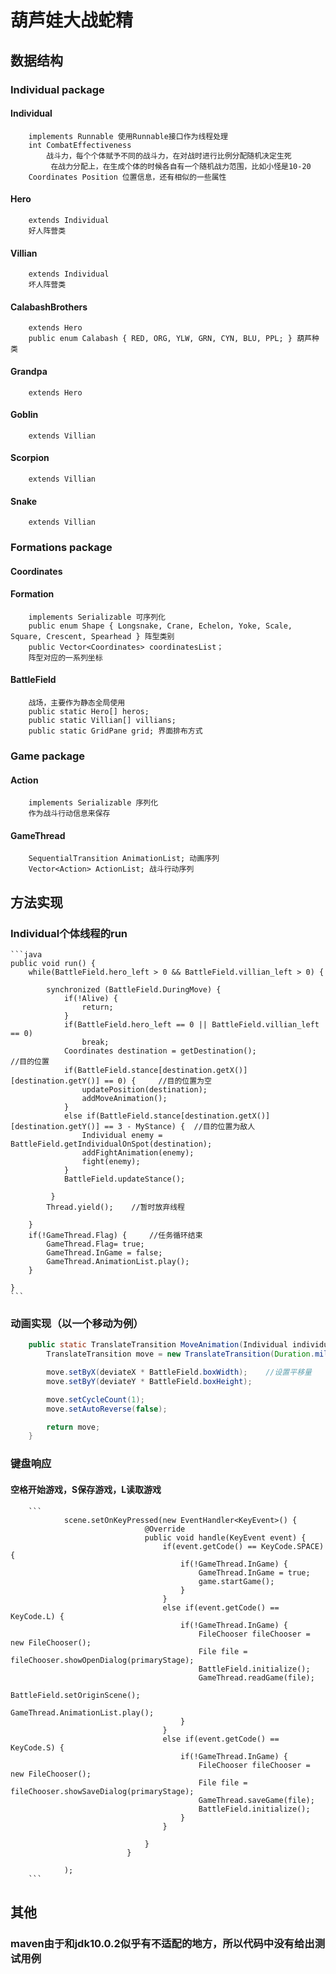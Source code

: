 
# 葫芦娃大战蛇精

## 数据结构
### Individual package
#### Individual
		implements Runnable 使用Runnable接口作为线程处理
		int CombatEffectiveness 
			战斗力，每个个体赋予不同的战斗力，在对战时进行比例分配随机决定生死
			 在战力分配上，在生成个体的时候各自有一个随机战力范围，比如小怪是10-20
		Coordinates Position 位置信息，还有相似的一些属性
#### Hero 
		extends Individual
		好人阵营类
#### Villian
		extends Individual
		坏人阵营类
#### CalabashBrothers
		extends Hero
		public enum Calabash { RED, ORG, YLW, GRN, CYN, BLU, PPL; } 葫芦种类
#### Grandpa
		extends Hero
#### Goblin
		extends Villian
#### Scorpion
		extends Villian 
#### Snake
		extends Villian
		
### Formations package
#### Coordinates
			
#### Formation
		implements Serializable 可序列化
		public enum Shape { Longsnake, Crane, Echelon, Yoke, Scale, Square, Crescent, Spearhead } 阵型类别
		public Vector<Coordinates> coordinatesList；
		阵型对应的一系列坐标
#### BattleField
		战场，主要作为静态全局使用
		public static Hero[] heros;
		public static Villian[] villians;
		public static GridPane grid; 界面排布方式
### Game package
#### Action
		implements Serializable 序列化
		作为战斗行动信息来保存
#### GameThread
		SequentialTransition AnimationList; 动画序列
		Vector<Action> ActionList; 战斗行动序列
	
	
## 方法实现
### Individual个体线程的run
	```java
	public void run() {
        while(BattleField.hero_left > 0 && BattleField.villian_left > 0) {

            synchronized (BattleField.DuringMove) {
                if(!Alive) {
                    return;
                }
                if(BattleField.hero_left == 0 || BattleField.villian_left == 0)
                    break;
                Coordinates destination = getDestination();                          //目的位置
                if(BattleField.stance[destination.getX()][destination.getY()] == 0) {     //目的位置为空
                    updatePosition(destination);
                    addMoveAnimation();
                }
                else if(BattleField.stance[destination.getX()][destination.getY()] == 3 - MyStance) {  //目的位置为敌人
                    Individual enemy = BattleField.getIndividualOnSpot(destination);
                    addFightAnimation(enemy);
                    fight(enemy);
                }
                BattleField.updateStance();

             }
            Thread.yield();    //暂时放弃线程

        }
        if(!GameThread.Flag) {     //任务循环结束
            GameThread.Flag= true; 
            GameThread.InGame = false;
            GameThread.AnimationList.play();
        }

    }
	```
	
	
### 动画实现（以一个移动为例）
```java
	public static TranslateTransition MoveAnimation(Individual individual, int deviateX, int deviateY) {
        TranslateTransition move = new TranslateTransition(Duration.millis(500), individual.getIndividualImageView());  //平移动画

        move.setByX(deviateX * BattleField.boxWidth);    //设置平移量
        move.setByY(deviateY * BattleField.boxHeight);   

        move.setCycleCount(1);
        move.setAutoReverse(false);

        return move;
    }
```
	
	
### 键盘响应
#### 空格开始游戏，S保存游戏，L读取游戏
#### 
		```
		        scene.setOnKeyPressed(new EventHandler<KeyEvent>() {
                                  @Override
                                  public void handle(KeyEvent event) {
                                      if(event.getCode() == KeyCode.SPACE) {
                                          if(!GameThread.InGame) {
                                              GameThread.InGame = true;
                                              game.startGame();
                                          }
                                      }
                                      else if(event.getCode() == KeyCode.L) {
                                          if(!GameThread.InGame) {
                                              FileChooser fileChooser = new FileChooser();
                                              File file = fileChooser.showOpenDialog(primaryStage);
                                              BattleField.initialize();
                                              GameThread.readGame(file);
                                              BattleField.setOriginScene();
                                              GameThread.AnimationList.play();
                                          }
                                      }
                                      else if(event.getCode() == KeyCode.S) {
                                          if(!GameThread.InGame) {
                                              FileChooser fileChooser = new FileChooser();
                                              File file = fileChooser.showSaveDialog(primaryStage);
                                              GameThread.saveGame(file);
                                              BattleField.initialize();
                                          }
                                      }

                                  }
                              }

				);
		```
	
## 	 其他
### maven由于和jdk10.0.2似乎有不适配的地方，所以代码中没有给出测试用例
